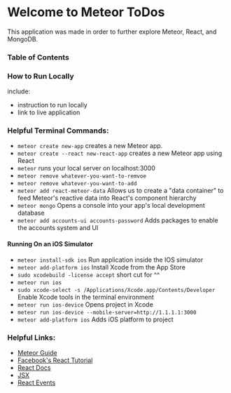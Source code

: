 # Welcome to Meteor ToDos
This application was made in order to further explore Meteor, React, and MongoDB.

### Table of Contents


### How to Run Locally

include:
 - instruction to run locally
 - link to live application


### Helpful Terminal Commands:
- `meteor create new-app` creates a new Meteor app.
- `meteor create --react new-react-app` creates a new Meteor app using React
- `meteor` runs your local server on localhost:3000
- `meteor remove whatever-you-want-to-remvoe`
- `meteor remove whatever-you-want-to-add`
- `meteor add react-meteor-data` Allows us to create a "data container" to feed Meteor's reactive data into React's component hierarchy
- `meteor mongo` Opens a console into your app's local development database
- `meteor add accounts-ui accounts-password` Adds packages to enable the accounts system and UI

#### Running On an iOS Simulator
- `meteor install-sdk ios` Run application inside the IOS simulator
- `meteor add-platform ios` Install Xcode from the App Store
- `sudo xcodebuild -license accept` short cut for ^^
- `meteor run ios`
- `sudo xcode-select -s /Applications/Xcode.app/Contents/Developer` Enable Xcode tools in the terminal environment
- `meteor run ios-device` Opens project in Xcode
- `meteor run ios-device --mobile-server=http://1.1.1.1:3000`
- `meteor add-platform ios` Adds iOS platform to project

### Helpful Links:
- [Meteor Guide](https://guide.meteor.com/)
- [Facebook's React Tutorial](https://reactjs.org/tutorial/tutorial.html)
- [React Docs](https://reactjs.org/)
- [JSX](https://reactjs.org/docs/jsx-in-depth.html)
- [React Events](https://reactjs.org/docs/events.html)
